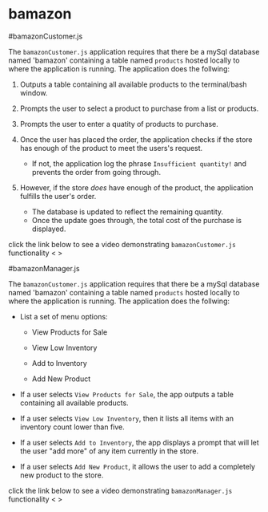 # bamazon


#bamazonCustomer.js

The `bamazonCustomer.js` application requires that there be a mySql database named 'bamazon' containing a table named `products` hosted locally to where the application is running.  The application does the follwing:

1.  Outputs a table containing all available products to the terminal/bash window.

2.  Prompts the user to select a product to purchase from a list or products.

3.  Prompts the user to enter a quatity of products to purchase.

4. Once the user has placed the order, the application checks if the store has enough of the product to meet the users's request.

   * If not, the application log the phrase `Insufficient quantity!` and prevents the order from going through.

8. However, if the store _does_ have enough of the product, the application fulfills the user's order.
   * The database is updated to reflect the remaining quantity.
   * Once the update goes through, the total cost of the purchase is displayed.


click the link below to see a video demonstrating `bamazonCustomer.js` functionality
 < >

#bamazonManager.js

The `bamazonCustomer.js` application requires that there be a mySql database named 'bamazon' containing a table named `products` hosted locally to where the application is running.  The application does the follwing:

  * List a set of menu options:

    * View Products for Sale
    
    * View Low Inventory
    
    * Add to Inventory
    
    * Add New Product

  * If a user selects `View Products for Sale`, the app outputs a table containing all available products.

  * If a user selects `View Low Inventory`, then it lists all items with an inventory count lower than five.

  * If a user selects `Add to Inventory`, the app displays a prompt that will let the user "add more" of any item currently in the store.

  * If a user selects `Add New Product`, it allows the user to add a completely new product to the store.

  click the link below to see a video demonstrating `bamazonManager.js` functionality
 < >
